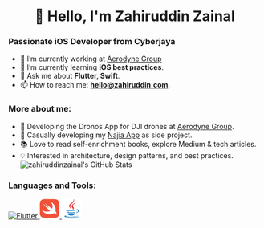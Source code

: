 <h1 align="center">👋 Hello, I'm Zahiruddin Zainal</h1>
<h3>Passionate iOS Developer from Cyberjaya</h3>

- 🔭 I’m currently working at [Aerodyne Group](https://aerodyne.group/)
- 🌱 I’m currently learning **iOS best practices**.
- 💬 Ask me about **Flutter, Swift**.
- 📫 How to reach me: **[hello@zahiruddin.com](mailto:hello@zahiruddin.com)**.

### More about me:

- 🚁 Developing the Dronos App for DJI drones at [Aerodyne Group](https://aerodyne.group/).
- 💼 Casually developing my [Najia App](https://apps.apple.com/th/app/najia-app/id6466347137) as side project.
- 📚 Love to read self-enrichment books, explore Medium & tech articles.
- 💡 Interested in architecture, design patterns, and best practices.
  <img src="https://stats.quine.sh/zahiruddinzainal/github?theme=dark" alt="zahiruddinzainal's GitHub Stats">


<h3 >Languages and Tools:</h3>
<p>
  <a href="https://flutter.dev" target="_blank" rel="noreferrer">
    <img src="https://www.vectorlogo.zone/logos/flutterio/flutterio-icon.svg" alt="Flutter" width="40" height="40"/>
  </a>
  <a href="https://developer.apple.com/swift/" target="_blank" rel="noreferrer">
    <img src="https://raw.githubusercontent.com/devicons/devicon/master/icons/swift/swift-original.svg" alt="Swift" width="40" height="40"/>
  </a>
  <a href="https://www.java.com" target="_blank" rel="noreferrer">
    <img src="https://raw.githubusercontent.com/devicons/devicon/master/icons/java/java-original.svg" alt="Java" width="40" height="40"/>
  </a>
</p>
